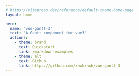 ```yaml
---
# https://vitepress.dev/reference/default-theme-home-page
layout: home

hero:
  name: "vue-gantt-3"
  text: "A Gantt component for vue3"
  actions:
    - theme: brand
      text: Quickstart
      link: /markdown-examples
    - theme: alt
      text: Github
      link: https://github.com/xhxhxhxh/vue-gantt-3
---
```


<GanttPreview/>

